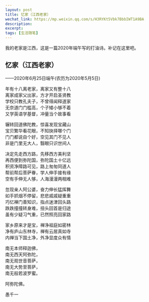 ```yaml
---
layout: post
title: 忆家（江西老家）
wechat_link: https://mp.weixin.qq.com/s/H3RYKt5Vbk7BbbIWT1A9BA
description: 
excerpt: 
tags: [生活随笔]
---
```


我的老家是江西，这是一篇2020年端午写的打油诗。补记在这里吧。

## 忆家（江西老家）
——2020年6月25日端午(农历为2020年5月5日)

年有十八离老家，离家又有整十八<br>
离家成家父出家，方才开启圣贤教<br>
学校只教孔夫子，不曾得闻释道家<br>
无奈道门门槛高，个子矮小够不着<br>
又学英语学基督，冲量当个故事看<br>

辗转回道佛陀教，惊喜发现宝藏山<br>
宝贝繁华看花眼，不知抉择哪个门<br>
门门都说自个好，空见其门不见人<br>
非是门里无大人，翳眼只识世间人<br>

决定先走西方路，先移西方美利坚<br>
再西便到弥陀国，弥陀国土十亿远<br>
积资净障路可见，路上匆匆同道人<br>
帮前帮后菩萨眷，学人伸手接有缘<br>
空有手伸无人够，人海漫漫两相难<br>

忽现亲人阿公婆，奋力伸长猛挥舞<br>
如手抓烟不停留，悲悲戚戚疑重重<br>
巧忆禅门善知识，指点迷津回头路<br>
跌跌撞撞转身难，扭头回首是归途<br>
虽有少疑习气重，已然照亮回家路<br>

家乡原来才是宝，禅净祖庭如密林<br>
净有庐山东林寺，禅有云居真如寺<br>
内禅当下国土净，外净显度众有情<br>

南无本师释迦佛，<br>
南无西天阿弥陀，<br>
南无观世音菩萨，<br>
南无大势至菩萨，<br>
南无般若波罗蜜。<br>

阿弥陀佛。

愚千一

